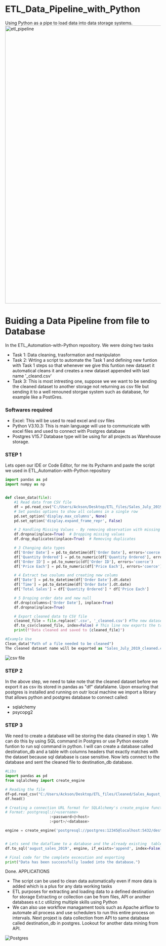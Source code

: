 # ETL_Data_Pipeline_with_Python
Using Python as a pipe to load data into data storage systems.
<img width="896" alt="etl_pipeline" src="https://github.com/Ackson507/ETL_Data_Pipeline_with_Python/assets/84422970/14db2bc0-291b-4348-9450-98e2ce94df4c">

# Buiding a Data Pipeline from file to Database
In the ETL_Automation-with-Python repository. We were doing two tasks
- Task 1: Data cleaning, trasformation and manipulaton
- Task 2: Wrting a script to automate the Task 1 and defining new funtion with Task 1 steps so that whenever we give this funtion new dataset it automatical cleans it and creates a new dataset appended with last name '_cleand.csv'
- Task 3: This is most intresting one, suppose we we want to be sending the cleaned dataset to another storage not returning as csv file but sending it to a well renouned storgae system such as database, for example like a PostGres.

### Softwares required
- Excel: This will be used to read excel and csv files
- Python V3.10.3: This is main language will use to communicate with excel files and used to connect with Postgres database
- Postgres V15.7 Database type will be using for all projects as Warehouse storage.
### STEP 1
Lets open our IDE or Code Editor, for me its Pycharm and paste the script we used in ETL_Automation-with-Python repository
```python
import pandas as pd
import numpy as np


def clean_data(file):
    #1 Read data from CSV file
    df = pd.read_csv("C:/Users/Ackson/Desktop/ETL_files/Sales_July_2019.csv")
    # Set pandas options to show all columns in a single row
    pd.set_option('display.max_columns', None)
    pd.set_option('display.expand_frame_repr', False)

    # 2 Handling Missing Values - By removing observation with missing values
    df.dropna(inplace=True)  # Dropping missing values
    df.drop_duplicates(inplace=True)  # Removing duplicates

    # 3 Changing data types
    df['Order Date'] = pd.to_datetime(df['Order Date'], errors='coerce')
    df['Quantity Ordered'] = pd.to_numeric(df['Quantity Ordered'], errors='coerce')
    df['Order ID'] = pd.to_numeric(df['Order ID'], errors='coerce')
    df['Price Each'] = pd.to_numeric(df['Price Each'], errors='coerce')

    # 4 Extract two coulums and creating new colums
    df['Date'] = pd.to_datetime(df['Order Date'].dt.date)
    df['Time'] = pd.to_datetime(df['Order Date'].dt.date)
    df['Total Sales'] = df['Quantity Ordered'] * df['Price Each']

    # 5 Droping order date and new null
    df.drop(columns=['Order Date'], inplace=True)
    df.dropna(inplace=True)

    # Export cleaned data to CSV file 
    cleaned_file = file.replace('.csv', '_cleaned.csv') #The new dataset will be exported appended with a last name "_cleaned.csv"
    df.to_csv(cleaned_file, index=False) # This line now exports the trasformed dataset to a new dataset csv
    print(f"Data cleaned and saved to {cleaned_file}")

#Example Use
Clean_data("Path of a file needed to be cleaned")
The cleaned dataset name will be exported as "Sales_July_2019_cleaned.csv"

```
![csv file](https://github.com/Ackson507/ETL_Data_Pipeline_with_Python/assets/84422970/4d1b849f-b384-457b-8233-87c91d6645f0)

### STEP 2
In the above step, we need to take note that the cleaned dataset before we export it as csv its stored in pandas as "df" datafalame. Upon ensuring that postgres is installed and running on outr local machine we import a library that allows python and postgres database to connect called:
- sqlalchemy
- psycopg2
### STEP 3
We need to create a database will be storing the data cleaned in step 1. We can do this by using SQL command in Postgres or use Python execute funtion to run sql command in python. I will can create a database called destination_db and a table with columns headers that exactly matches with the dataset because sql database is case sensitive. Now lets connect to the database and sent the cleaned file to destination_db database.
```python
#Libs
import pandas as pd
from sqlalchemy import create_engine

# Reading the file
df=pd.read_csv("C:/Users/Ackson/Desktop/ETL_files/Cleaned/Sales_August_2019_cleaned.csv")
df.head()

# Creating a connection URL format for SQLAlchemy's create_engine function
# Format: postgresql://<username>
                    :<password>@<host>
                    :<port>/<database>

engine = create_engine('postgresql://postgres:12345@localhost:5432/destination_db')


# Lets send the dataflame to a database and the already existing  table and append data
df.to_sql('august_sales_2019', engine, if_exists='append', index=False)

# Final code for the complete excecution and exporting
print("Data has been successfully loaded into the database.")

```
Done.
APPLICATIONS
- The script can be used to clean data automatically even if more data is added which is a plus for any data working tasks
- ETL purposes for extracting and loading data to a defined destination for storage Extracting or collection can be from files, API or another databases e.t.c utilizing multiple skills using Python
- We can also use workflow managament tools such as Apache airflow to automate all process and use schedulers to run this entire process on intervals. Next projext is data collection from API to same database called destination_db in postgres. Lookout for another data mining from API.

![Postgres](https://github.com/Ackson507/ETL_Data_Pipeline_with_Python/assets/84422970/ed5ef567-39ee-411a-a41d-a1f104970bba)








